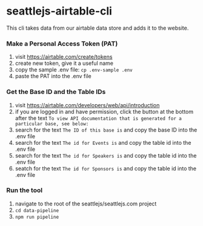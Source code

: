 # seattlejs-airtable-cli
This cli takes data from our airtable data store and adds it to the website.

### Make a Personal Access Token (PAT)

1. visit https://airtable.com/create/tokens
2. create new token, give it a useful name
3. copy the sample .env file: `cp .env-sample .env`
4. paste the PAT into the .env file

### Get the Base ID and the Table IDs

1. visit https://airtable.com/developers/web/api/introduction
2. if you are logged in and have permission, click the button at the bottom after the text
   `To view API documentation that is generated for a particular base, see below:`
3. search for the text `The ID of this base is` and copy the base ID into the .env file
4. search for the text `The id for Events is` and copy the table id into the .env file
5. search for the text `The id for Speakers is` and copy the table id into the .env file
6. seatch for the text `The id for Sponsors is` and copy the table id into the .env file

### Run the tool
1. navigate to the root of the seattlejs/seattlejs.com project
2. `cd data-pipeline`
3. `npm run pipeline`

